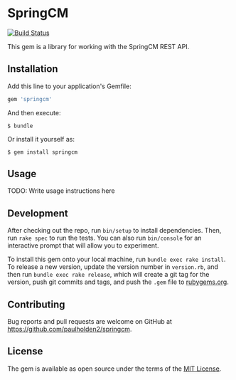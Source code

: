 # SpringCM

[![Build Status](https://travis-ci.org/paulholden2/springcm.svg?branch=master)](https://travis-ci.org/paulholden2/springcm)

This gem is a library for working with the SpringCM REST API.

## Installation

Add this line to your application's Gemfile:

```ruby
gem 'springcm'
```

And then execute:

    $ bundle

Or install it yourself as:

    $ gem install springcm

## Usage

TODO: Write usage instructions here

## Development

After checking out the repo, run `bin/setup` to install dependencies. Then, run `rake spec` to run the tests. You can also run `bin/console` for an interactive prompt that will allow you to experiment.

To install this gem onto your local machine, run `bundle exec rake install`. To release a new version, update the version number in `version.rb`, and then run `bundle exec rake release`, which will create a git tag for the version, push git commits and tags, and push the `.gem` file to [rubygems.org](https://rubygems.org).

## Contributing

Bug reports and pull requests are welcome on GitHub at https://github.com/paulholden2/springcm.

## License

The gem is available as open source under the terms of the [MIT License](https://opensource.org/licenses/MIT).
